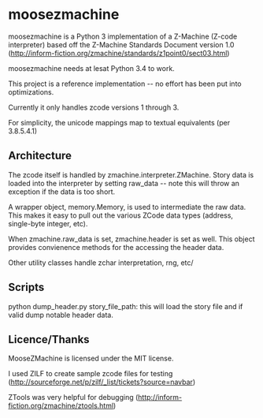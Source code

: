 # moosezmachine

moosezmachine is a Python 3 implementation of a Z-Machine (Z-code interpreter) based off the Z-Machine Standards Document version 1.0 (http://inform-fiction.org/zmachine/standards/z1point0/sect03.html)

moosezmachine needs at lesat Python 3.4 to work.

This project is a reference implementation -- no effort has been put into optimizations. 

Currently it only handles zcode versions 1 through 3. 

For simplicity, the unicode mappings map to textual equivalents (per 3.8.5.4.1)

## Architecture

The zcode itself is handled by zmachine.interpreter.ZMachine. Story data is loaded into the interpreter by setting raw_data -- note this will throw an exception if the data is too short.

A wrapper object, memory.Memory, is used to intermediate the raw data. This makes it easy to pull out the various ZCode data types (address, single-byte integer, etc).

When zmachine.raw_data is set, zmachine.header is set as well. This object provides convienence methods for the accessing the header data. 

Other utility classes handle zchar interpretation, rng, etc/

## Scripts

python dump_header.py story_file_path: this will load the story file and if valid dump notable header data.

## Licence/Thanks

MooseZMachine is licensed under the MIT license.

I used ZILF to create sample zcode files for testing (http://sourceforge.net/p/zilf/_list/tickets?source=navbar)

ZTools was very helpful for debugging (http://inform-fiction.org/zmachine/ztools.html)
